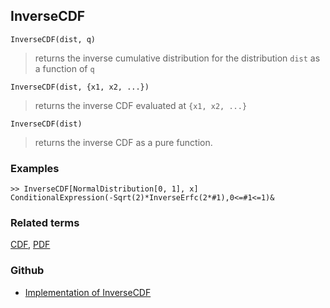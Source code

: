 ## InverseCDF

```
InverseCDF(dist, q)
```

> returns the inverse cumulative distribution for the distribution `dist` as a function of `q` 


```
InverseCDF(dist, {x1, x2, ...})
```

> returns the inverse CDF evaluated at `{x1, x2, ...}` 

```
InverseCDF(dist)
```

> returns the inverse CDF as a pure function.


### Examples

 
```   
>> InverseCDF[NormalDistribution[0, 1], x]
ConditionalExpression(-Sqrt(2)*InverseErfc(2*#1),0<=#1<=1)&
```

### Related terms 
[CDF](CDF.md), [PDF](PDF.md)  

### Github

* [Implementation of InverseCDF](https://github.com/axkr/symja_android_library/blob/master/symja_android_library/matheclipse-core/src/main/java/org/matheclipse/core/builtin/StatisticsFunctions.java#L222) 
